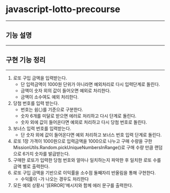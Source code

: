 # javascript-lotto-precourse

--- 


## 기능 설명

--- 


## 구현 기능 정리


---


1. 로또 구입 금액을 입력받는다. 
   - 단 입력금액이 1000원 단위가 아니라면 예외처리로 다시 입력단계로 돌린다.
   - 금액이 숫자 외의 값이 들어오면 예외로 처리한다.
   - 금액이 소수여도 예외 처리한다.
2. 당첨 번호를 입력 받는다.  
    - 번호는 쉼(,)를 기준으로 구분한다.
    - 숫자 6개를 미달로 받으면 에러로 처리하고 다시 단계로 돌린다.
    - 숫자 외에 값이 들어온다면 예외로 처리하고 다시 당첨 번호로 돌린다.
3. 보너스 입력 번호를 입력받는다.
    - 단 숫자 외에 값이 들어온다면 예외 처리하고 보너스 번호 입력 단계로 돌린다.
4. 로또 1장 가격이 1000원으로 입력금액을 1000으로 나누고 구매 수량을 구한  MissionUtils.Random.pickUniqueNumbersInRange()로 구매 수량 만큼 랜덤으로 6가지 숫자를 발급받는다.
5. 구매한 로또가 입력한 당첨 번호와 얼마나 일치하는지 파악한 후 일치한 로또 수를 금액 별로 출력한다.
6. 로또 구입 금액을 기반으로 이익률을 소수점 둘째자리 반올림을 통해 구현한다.
    - 수익률이 -가 나오는 경우도 처리한다 
7. 모든 예외 상황시 '[ERROR]'메시지와 함께 에러 문구를 출력한다.